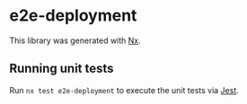 # e2e-deployment

This library was generated with [Nx](https://nx.dev).

## Running unit tests

Run `nx test e2e-deployment` to execute the unit tests via [Jest](https://jestjs.io).
